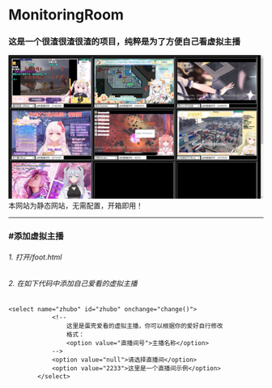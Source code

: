 # MonitoringRoom

### **这是一个很渣很渣很渣的项目，纯粹是为了方便自己看虚拟主播**

![示例图片](.\example.png)本网站为静态网站，无需配置，开箱即用！

------

### #添加虚拟主播

###### 1. 打开/foot.html

###### 2. 在如下代码中添加自己爱看的虚拟主播

```
<select name="zhubo" id="zhubo" onchange="change()">
            <!--
                这里是蛋壳爱看的虚拟主播，你可以根据你的爱好自行修改
                格式：
                <option value="直播间号">主播名称</option>
            -->
            <option value="null">请选择直播间</option>
            <option value="2233">这里是一个直播间示例</option>
        </select>
```

